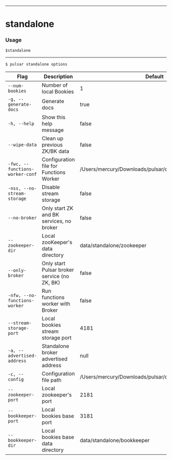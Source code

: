 ------------

# standalone

### Usage

`$standalone`

------------



```shell
$ pulsar standalone options
```

|Flag|Description|Default|
|---|---|---|
| `--num-bookies` | Number of local Bookies|1|
| `-g, --generate-docs` | Generate docs|true|
| `-h, --help` | Show this help message|false|
| `--wipe-data` | Clean up previous ZK/BK data|false|
| `-fwc, --functions-worker-conf` | Configuration file for Functions Worker|/Users/mercury/Downloads/pulsar/conf/functions_worker.yml|
| `-nss, --no-stream-storage` | Disable stream storage|false|
| `--no-broker` | Only start ZK and BK services, no broker|false|
| `--zookeeper-dir` | Local zooKeeper's data directory|data/standalone/zookeeper|
| `--only-broker` | Only start Pulsar broker service (no ZK, BK)|false|
| `-nfw, --no-functions-worker` | Run functions worker with Broker|false|
| `--stream-storage-port` | Local bookies stream storage port|4181|
| `-a, --advertised-address` | Standalone broker advertised address|null|
| `-c, --config` | Configuration file path|/Users/mercury/Downloads/pulsar/conf/standalone.conf|
| `--zookeeper-port` | Local zookeeper's port|2181|
| `--bookkeeper-port` | Local bookies base port|3181|
| `--bookkeeper-dir` | Local bookies base data directory|data/standalone/bookkeeper|

